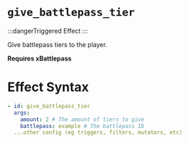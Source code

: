 # `give_battlepass_tier`
:::dangerTriggered Effect
:::

Give battlepass tiers to the player.

**Requires xBattlepass**
# Effect Syntax
```yaml
- id: give_battlepass_tier
  args:
    amount: 2 # The amount of tiers to give
    battlepass: example # The battlepass ID
  ...other config (eg triggers, filters, mutators, etc)
```
